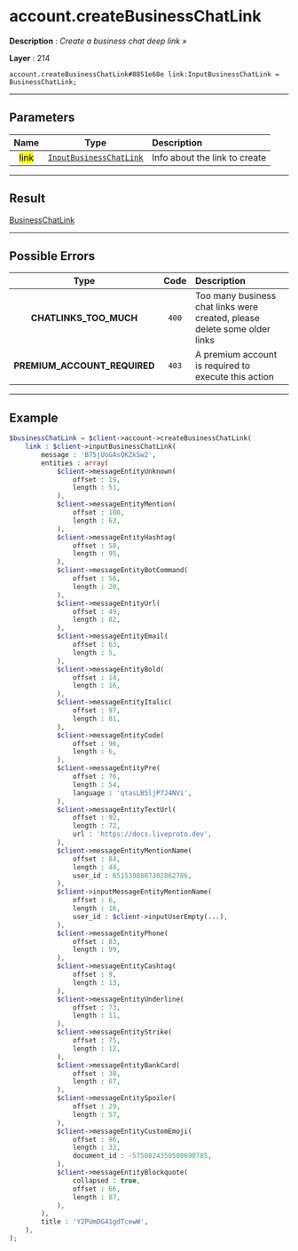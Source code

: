 # account.createBusinessChatLink

**Description** : *Create a business chat deep link &raquo;*

**Layer** : 214

```tl
account.createBusinessChatLink#8851e68e link:InputBusinessChatLink = BusinessChatLink;
```

---

## Parameters

| Name | Type | Description |
| :---: | :---: | :--- |
| <mark>link</mark> | [`InputBusinessChatLink`](type/InputBusinessChatLink) | Info about the link to create |

---

## Result

[BusinessChatLink](type/BusinessChatLink)

---

## Possible Errors

| Type | Code | Description |
| :---: | :---: | :--- |
| **CHATLINKS_TOO_MUCH** | `400` | Too many business chat links were created, please delete some older links |
| **PREMIUM_ACCOUNT_REQUIRED** | `403` | A premium account is required to execute this action |

---

## Example

```php
$businessChatLink = $client->account->createBusinessChatLink(
	link : $client->inputBusinessChatLink(
		message : 'B75jUoGAsQKZkSw2',
		entities : array(
			$client->messageEntityUnknown(
				offset : 19,
				length : 51,
			),
			$client->messageEntityMention(
				offset : 100,
				length : 63,
			),
			$client->messageEntityHashtag(
				offset : 58,
				length : 95,
			),
			$client->messageEntityBotCommand(
				offset : 56,
				length : 20,
			),
			$client->messageEntityUrl(
				offset : 49,
				length : 82,
			),
			$client->messageEntityEmail(
				offset : 63,
				length : 5,
			),
			$client->messageEntityBold(
				offset : 14,
				length : 16,
			),
			$client->messageEntityItalic(
				offset : 97,
				length : 81,
			),
			$client->messageEntityCode(
				offset : 96,
				length : 6,
			),
			$client->messageEntityPre(
				offset : 76,
				length : 54,
				language : 'qtasLB5ljP7J4NVi',
			),
			$client->messageEntityTextUrl(
				offset : 92,
				length : 72,
				url : 'https://docs.liveproto.dev',
			),
			$client->messageEntityMentionName(
				offset : 84,
				length : 44,
				user_id : 6515398867302862786,
			),
			$client->inputMessageEntityMentionName(
				offset : 6,
				length : 16,
				user_id : $client->inputUserEmpty(...),
			),
			$client->messageEntityPhone(
				offset : 83,
				length : 99,
			),
			$client->messageEntityCashtag(
				offset : 9,
				length : 13,
			),
			$client->messageEntityUnderline(
				offset : 73,
				length : 11,
			),
			$client->messageEntityStrike(
				offset : 75,
				length : 12,
			),
			$client->messageEntityBankCard(
				offset : 38,
				length : 67,
			),
			$client->messageEntitySpoiler(
				offset : 29,
				length : 57,
			),
			$client->messageEntityCustomEmoji(
				offset : 96,
				length : 33,
				document_id : -5750824350508690785,
			),
			$client->messageEntityBlockquote(
				collapsed : true,
				offset : 66,
				length : 87,
			),
		),
		title : 'Y2PUmDG41gdTcewW',
	),
);
```
